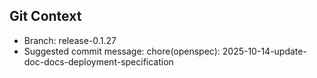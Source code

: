## Git Context

- Branch: release-0.1.27
- Suggested commit message: chore(openspec): 2025-10-14-update-doc-docs-deployment-specification

